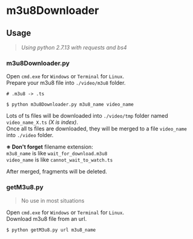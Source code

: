 m3u8Downloader
===
## Usage
> *Using python 2.7.13 with requests and bs4*
### m3u8Downloader.py  
Open `cmd.exe` for `Windows` or `Terminal` for `Linux`.  
Prepare your m3u8 file into `./video/m3u8` folder.
```
# .m3u8 -> .ts

$ python m3u8Downloader.py m3u8_name video_name 
```
Lots of ts files will be downloaded into `./video/tmp` folder named `video_name_X.ts` *(X is index)*.  
Once all ts files are downloaded, they will be merged to a file `video_name` into `./video` folder.  

**※ Don't forget** filename extension:  
`m3u8_name` is like `wait_for_download.m3u8`   
`video_name` is like `cannot_wait_to_watch.ts`  

After merged, fragments will be deleted.
### getM3u8.py
> No use in most situations

Open `cmd.exe` for `Windows` or `Terminal` for `Linux`.  
Download m3u8 file from an url.
```
$ python getM3u8.py url m3u8_name
```
